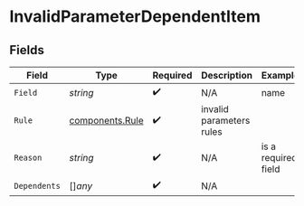 # InvalidParameterDependentItem


## Fields

| Field                                              | Type                                               | Required                                           | Description                                        | Example                                            |
| -------------------------------------------------- | -------------------------------------------------- | -------------------------------------------------- | -------------------------------------------------- | -------------------------------------------------- |
| `Field`                                            | *string*                                           | :heavy_check_mark:                                 | N/A                                                | name                                               |
| `Rule`                                             | [components.Rule](../../models/components/rule.md) | :heavy_check_mark:                                 | invalid parameters rules                           |                                                    |
| `Reason`                                           | *string*                                           | :heavy_check_mark:                                 | N/A                                                | is a required field                                |
| `Dependents`                                       | []*any*                                            | :heavy_check_mark:                                 | N/A                                                |                                                    |